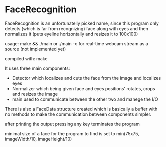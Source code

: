 # FaceRecognition

FaceRecognition is an unfortunatelly picked name, since this program only detects 
(which is far from recognizing) face along with eyes and then normalizes it 
(puts eyeline horizontally and resizes it to 100x100)

usage: make && ./main <filepath>
or ./main -c for real-time webcam stream as a source (not implemented yet)

compiled with: make

It uses three main components: 
- Detector which localizes and cuts the face from the image and localizes eyes
- Normalizer which being given face and eyes positions' rotates, crops and 
resizes the image
- main used to communicate between the other two and manege the I/O

There is also a FaceData structure created which is basically a buffer with no methods
to make the communication between components simpler.

after printing the output pressing any key terminates the program

minimal size of a face for the program to find is set to min(75x75, imageWidth/10, imageHeight/10)